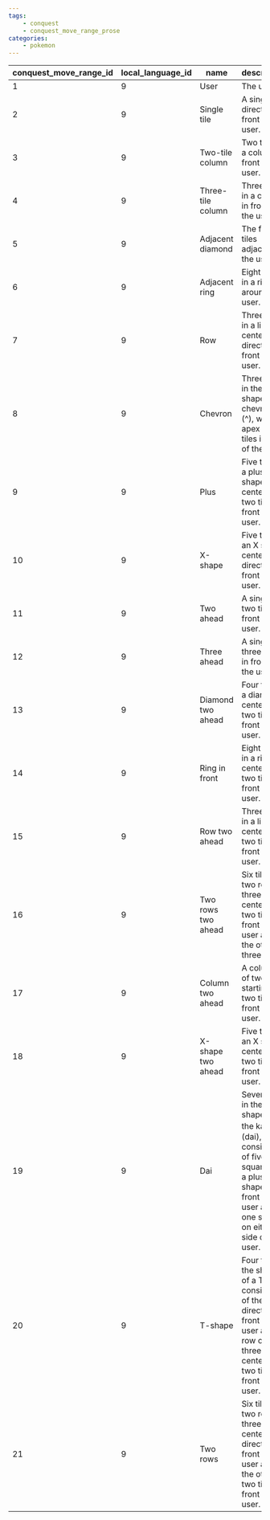 ```yaml
---
tags:
    - conquest
    - conquest_move_range_prose
categories:
    - pokemon
---
```


| conquest_move_range_id | local_language_id |        name        |                                                                        description                                                                        |
|------------------------|-------------------|--------------------|-----------------------------------------------------------------------------------------------------------------------------------------------------------|
| 1                      | 9                 | User               | The user.                                                                                                                                                 |
| 2                      | 9                 | Single tile        | A single tile directly in front of the user.                                                                                                              |
| 3                      | 9                 | Two-tile column    | Two tiles in a column in front of the user.                                                                                                               |
| 4                      | 9                 | Three-tile column  | Three tiles in a column in front of the user.                                                                                                             |
| 5                      | 9                 | Adjacent diamond   | The four tiles adjacent to the user.                                                                                                                      |
| 6                      | 9                 | Adjacent ring      | Eight tiles in a ring around the user.                                                                                                                    |
| 7                      | 9                 | Row                | Three tiles in a line centered directly in front of the user.                                                                                             |
| 8                      | 9                 | Chevron            | Three tiles in the shape of a chevron (^), with the apex two tiles in front of the user.                                                                  |
| 9                      | 9                 | Plus               | Five tiles in a plus shape centered two tiles in front of the user.                                                                                       |
| 10                     | 9                 | X-shape            | Five tiles in an X shape centered directly in front of the user.                                                                                          |
| 11                     | 9                 | Two ahead          | A single tile two tiles in front of the user.                                                                                                             |
| 12                     | 9                 | Three ahead        | A single tile three tiles in front of the user.                                                                                                           |
| 13                     | 9                 | Diamond two ahead  | Four tiles in a diamond centered two tiles in front of the user.                                                                                          |
| 14                     | 9                 | Ring in front      | Eight tiles in a ring centered two tiles in front of the user.                                                                                            |
| 15                     | 9                 | Row two ahead      | Three tiles in a line centered two tiles in front of the user.                                                                                            |
| 16                     | 9                 | Two rows two ahead | Six tiles in two rows of three, one centered two tiles in front of the user and the other three tiles.                                                    |
| 17                     | 9                 | Column two ahead   | A column of two tiles starting two tiles in front of the user.                                                                                            |
| 18                     | 9                 | X-shape two ahead  | Five tiles in an X shape centered two tiles in front of the user.                                                                                         |
| 19                     | 9                 | Dai                | Seven tiles in the shape of the kanji 大 (dai), consisting of five squares in a plus shape in front of the user and one square on either side of the user. |
| 20                     | 9                 | T-shape            | Four tiles in the shape of a T, consisting of the tile directly in front of the user and a row of three tiles centered two tiles in front of the user.    |
| 21                     | 9                 | Two rows           | Six tiles in two rows of three, one centered directly in front of the user and the other two tiles in front of the user.                                  |
